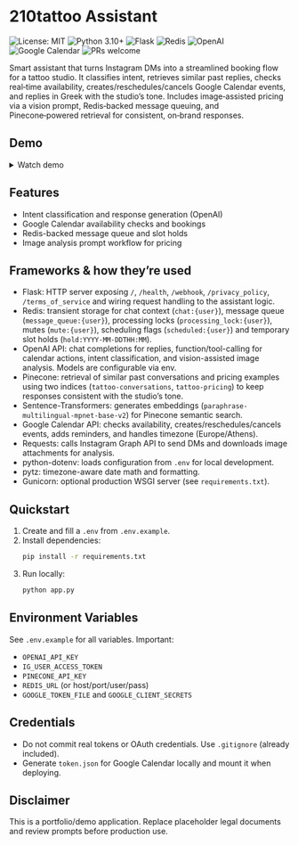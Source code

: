 # 210tattoo Assistant

![License: MIT](https://img.shields.io/badge/License-MIT-green)
![Python 3.10+](https://img.shields.io/badge/Python-3.10%2B-blue?logo=python&logoColor=white)
![Flask](https://img.shields.io/badge/Flask-2.x-000?logo=flask&logoColor=white)
![Redis](https://img.shields.io/badge/Redis-queueing-dc382d?logo=redis&logoColor=white)
![OpenAI](https://img.shields.io/badge/OpenAI-API-412991?logo=openai&logoColor=white)
![Google Calendar](https://img.shields.io/badge/Google%20Calendar-API-4285F4)
![PRs welcome](https://img.shields.io/badge/PRs-welcome-brightgreen)

Smart assistant that turns Instagram DMs into a streamlined booking flow for a tattoo studio. It classifies intent, retrieves similar past replies, checks real‑time availability, creates/reschedules/cancels Google Calendar events, and replies in Greek with the studio’s tone. Includes image‑assisted pricing via a vision prompt, Redis‑backed message queuing, and Pinecone‑powered retrieval for consistent, on‑brand responses.

## Demo
<details>
  <summary>Watch demo</summary>

  <video controls width="720" playsinline muted>
    <source src="demo-assistant.mp4" type="video/mp4">
    Your browser does not support the video tag. <a href="demo-assistant.mp4">Download the MP4</a>.
  </video>

  <p><a href="demo-assistant.mp4">▶️ Watch the demo (MP4)</a></p>
</details>

## Features
- Intent classification and response generation (OpenAI)
- Google Calendar availability checks and bookings
- Redis-backed message queue and slot holds
- Image analysis prompt workflow for pricing

## Frameworks & how they’re used
- Flask: HTTP server exposing `/`, `/health`, `/webhook`, `/privacy_policy`, `/terms_of_service` and wiring request handling to the assistant logic.
- Redis: transient storage for chat context (`chat:{user}`), message queue (`message_queue:{user}`), processing locks (`processing_lock:{user}`), mutes (`mute:{user}`), scheduling flags (`scheduled:{user}`) and temporary slot holds (`hold:YYYY-MM-DDTHH:MM`).
- OpenAI API: chat completions for replies, function/tool-calling for calendar actions, intent classification, and vision-assisted image analysis. Models are configurable via env.
- Pinecone: retrieval of similar past conversations and pricing examples using two indices (`tattoo-conversations`, `tattoo-pricing`) to keep responses consistent with the studio’s tone.
- Sentence-Transformers: generates embeddings (`paraphrase-multilingual-mpnet-base-v2`) for Pinecone semantic search.
- Google Calendar API: checks availability, creates/reschedules/cancels events, adds reminders, and handles timezone (Europe/Athens).
- Requests: calls Instagram Graph API to send DMs and downloads image attachments for analysis.
- python-dotenv: loads configuration from `.env` for local development.
- pytz: timezone-aware date math and formatting.
- Gunicorn: optional production WSGI server (see `requirements.txt`).

## Quickstart
1. Create and fill a `.env` from `.env.example`.
2. Install dependencies:
   ```bash
   pip install -r requirements.txt
   ```
3. Run locally:
   ```bash
   python app.py
   ```

## Environment Variables
See `.env.example` for all variables. Important:
- `OPENAI_API_KEY`
- `IG_USER_ACCESS_TOKEN`
- `PINECONE_API_KEY`
- `REDIS_URL` (or host/port/user/pass)
- `GOOGLE_TOKEN_FILE` and `GOOGLE_CLIENT_SECRETS`

## Credentials
- Do not commit real tokens or OAuth credentials. Use `.gitignore` (already included).
- Generate `token.json` for Google Calendar locally and mount it when deploying.

## Disclaimer
This is a portfolio/demo application. Replace placeholder legal documents and review prompts before production use.
